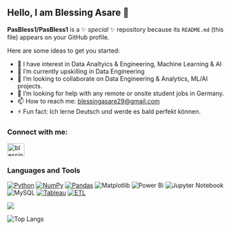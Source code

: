 ## Hello, I am Blessing Asare 👋


**PasBless1/PasBless1** is a ✨ _special_ ✨ repository because its `README.md` (this file) appears on your GitHub profile.

Here are some ideas to get you started:

- 🔭 I have interest in Data Analtyics & Engineering, Machine Learning & AI 
- 🌱 I’m currently upskilling in Data Engineering
- 👯 I’m looking to collaborate on Data Engineering & Analytics, ML/AI projects. 
- 🤔 I’m looking for help with any remote or onsite student jobs in Germany.
- 📫 How to reach me: blessingasare29@gmail.com
- ⚡ Fun fact: Ich lerne Deutsch und werde es bald perfekt können.

<h3 align="left">Connect with me:</h3>
<p align="left">
<a href="https://www.linkedin.com/in/blessing-asare" target="blank"><img align="center" src="https://raw.githubusercontent.com/rahuldkjain/github-profile-readme-generator/master/src/images/icons/Social/linked-in-alt.svg" alt="blessing-asare" height="30" width="40" /></a>
</p>

### Languages and Tools
[![Python](https://img.shields.io/badge/python-3670A0?style=for-the-badge&logo=python&logoColor=ffdd54)](#) 
[![NumPy](https://img.shields.io/badge/numpy-%23013243.svg?style=for-the-badge&logo=numpy&logoColor=white)](#)
[![Pandas](https://img.shields.io/badge/pandas-%23150458.svg?style=for-the-badge&logo=pandas&logoColor=white)](#)
![Matplotlib](https://img.shields.io/badge/Matplotlib-%23ffffff.svg?style=for-the-badge&logo=Matplotlib&logoColor=black)
![Power Bi](https://img.shields.io/badge/power_bi-F2C811?style=for-the-badge&logo=powerbi&logoColor=black)
![Jupyter Notebook](https://img.shields.io/badge/jupyter-%23FA0F00.svg?style=for-the-badge&logo=jupyter&logoColor=white)
![MySQL](https://img.shields.io/badge/MySQL-4479A1?style=for-the-badge&logo=mysql&logoColor=white)
[![Tableau](https://custom-icon-badges.demolab.com/badge/Tableau-0176D3?logo=tableau&logoColor=fff)](#)
[![ETL](https://custom-icon-badges.demolab.com/badge/ETL-9370DB?logo=etl-logo&logoColor=fff)](#)


<img 
   src="https://github-readme-stats.vercel.app/api?username=PasBless1&show_icons=true&theme=gruvbox"
/>

<!--<p><img align="center" src="https://github-readme-streak-stats.herokuapp.com/?user=eoagyen&" alt="eoagyen" /></p>-->

![Top Langs](https://github-readme-stats.vercel.app/api/top-langs/?username=PasBless1&layout=compact)



